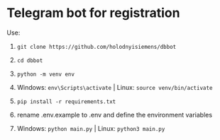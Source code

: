 # Telegram bot for registration

Use:

1) `git clone https://github.com/holodnyisiemens/dbbot`

2) `cd dbbot`

3) `python -m venv env`

4) Windows: `env\Scripts\activate` | Linux: `source venv/bin/activate`

5) `pip install -r requirements.txt`

7) rename .env.example to .env and define the environment variables

8) Windows: `python main.py` | Linux: `python3 main.py`
